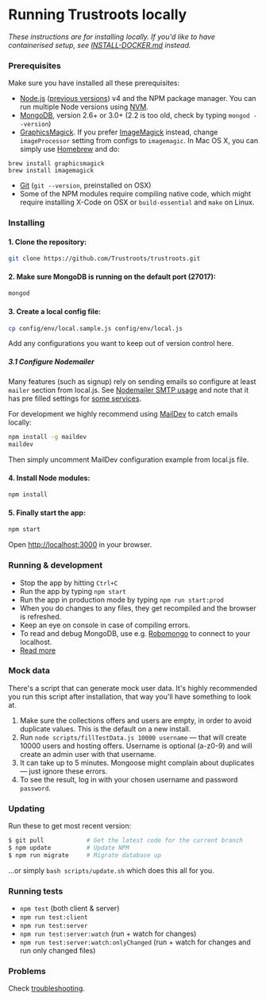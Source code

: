 # Running Trustroots locally

_These instructions are for installing locally. If you'd like to have containerised setup, see [INSTALL-DOCKER.md](INSTALL-DOCKER.md) instead._


### Prerequisites

Make sure you have installed all these prerequisites:
* [Node.js](http://www.nodejs.org/download/) ([previous versions](https://nodejs.org/en/download/releases/)) v4 and the NPM package manager. You can run multiple Node versions using [NVM](https://github.com/creationix/nvm).
* [MongoDB](http://www.mongodb.org/downloads), version 2.6+ or 3.0+ (2.2 is too old, check by typing `mongod --version`)
* [GraphicsMagick](http://www.graphicsmagick.org/). If you prefer [ImageMagick](http://www.imagemagick.org/) instead, change `imageProcessor` setting from configs to `imagemagic`. In Mac OS X, you can simply use [Homebrew](http://mxcl.github.io/homebrew/) and do:
```
brew install graphicsmagick
brew install imagemagick
```
* [Git](https://git-scm.com/) (`git --version`, preinstalled on OSX)
* Some of the NPM modules require compiling native code, which might require installing X-Code on OSX or `build-essential` and `make` on Linux.


### Installing

#### 1. Clone the repository:

```bash
git clone https://github.com/Trustroots/trustroots.git
```

#### 2. Make sure MongoDB is running on the default port (27017):

```bash
mongod
```

#### 3. Create a local config file:

```bash
cp config/env/local.sample.js config/env/local.js
```
Add any configurations you want to keep out of version control here.

##### 3.1 Configure Nodemailer
Many features (such as signup) rely on sending emails so configure at least `mailer` section from local.js. See [Nodemailer SMTP usage](https://github.com/andris9/nodemailer-smtp-transport#usage) and note that it has pre filled settings for [some services](https://github.com/andris9/nodemailer-smtp-transport#using-well-known-services).

For development we highly recommend using [MailDev](http://djfarrelly.github.io/MailDev/) to catch emails locally:
```bash
npm install -g maildev
maildev
```

Then simply uncomment MailDev configuration example from local.js file.

#### 4. Install Node modules:
```bash
npm install
```

#### 5. Finally start the app:
```bash
npm start
```

Open [http://localhost:3000](http://localhost:3000) in your browser.


### Running & development

- Stop the app by hitting `Ctrl+C`
- Run the app by typing `npm start`
- Run the app in production mode by typing `npm run start:prod`
- When you do changes to any files, they get recompiled and the browser is refreshed.
- Keep an eye on console in case of compiling errors.
- To read and debug MongoDB, use e.g. [Robomongo](https://robomongo.org/) to connect to your localhost.
- [Read more](https://github.com/Trustroots/trustroots/wiki/Development)


### Mock data

There's a script that can generate mock user data. It's highly recommended you run this script after installation, that way you'll have something to look at.

1. Make sure the collections offers and users are empty, in order to avoid duplicate values. This is the default on a new install.
2. Run `node scripts/fillTestData.js 10000 username` — that will create 10000 users and hosting offers. Username is optional (a-z0-9) and will create an admin user with that username.
3. It can take up to 5 minutes. Mongoose might complain about duplicates — just ignore these errors.
4. To see the result, log in with your chosen username and password `password`.


### Updating

Run these to get most recent version:
```bash
$ git pull            # Get the latest code for the current branch
$ npm update          # Update NPM
$ npm run migrate     # Migrate database up
```

...or simply `bash scripts/update.sh` which does this all for you.


### Running tests
- `npm test` (both client & server)
- `npm run test:client`
- `npm run test:server`
- `npm run test:server:watch` (run + watch for changes)
- `npm run test:server:watch:onlyChanged` (run + watch for changes and run only changed files)

### Problems

Check [troubleshooting](https://github.com/Trustroots/trustroots/wiki/Troubleshooting).
